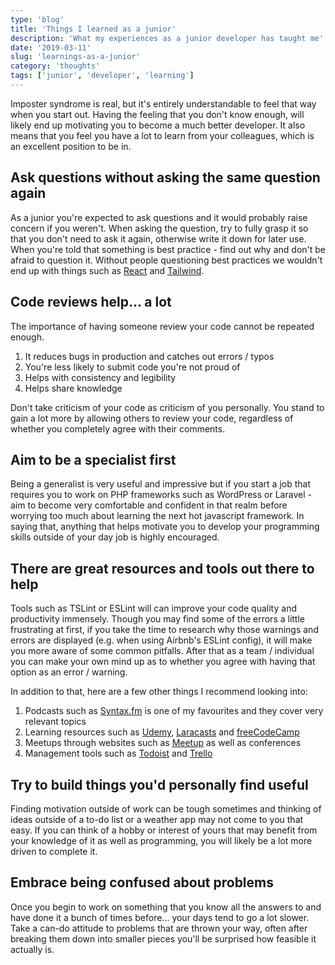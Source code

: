 ```yaml
---
type: 'blog'
title: 'Things I learned as a junior'
description: 'What my experiences as a junior developer has taught me'
date: '2019-03-11'
slug: 'learnings-as-a-junior'
category: 'thoughts'
tags: ['junior', 'developer', 'learning']
---
```


Imposter syndrome is real, but it's entirely understandable to feel that way when you start out. Having the feeling
that you don't know enough, will likely end up motivating you to become a much better developer.
It also means that you feel you have a lot to learn from your colleagues, which is an excellent
position to be in.

## Ask questions without asking the same question again

As a junior you're expected to ask questions and it would probably raise concern if you weren't.
When asking the question, try to fully grasp it so that you don't need to ask it again, otherwise write it
down for later use. When you're told that something is best practice - find out why and don't be afraid to
question it. Without people questioning best practices we wouldn't end up with things such as [React](https://reactjs.org)
and [Tailwind](https://tailwindcss.com/docs/what-is-tailwind).

## Code reviews help... a lot

The importance of having someone review your code cannot be repeated enough.

1. It reduces bugs in production and catches out errors / typos
2. You're less likely to submit code you're not proud of
3. Helps with consistency and legibility
4. Helps share knowledge

Don't take criticism of your code as criticism of you personally. You stand to gain a lot more by
allowing others to review your code, regardless of whether you completely agree with their comments.

## Aim to be a specialist first

Being a generalist is very useful and impressive but if you start a job that requires you
to work on PHP frameworks such as WordPress or Laravel - aim to become very comfortable
and confident in that realm before worrying too much about learning the next hot javascript framework.
In saying that, anything that helps motivate you to develop your programming skills outside of your day job
is highly encouraged.

## There are great resources and tools out there to help

Tools such as TSLint or ESLint will can improve your code quality and productivity immensely. Though you may
find some of the errors a little frustrating at first, if you take the time to research why those
warnings and errors are displayed (e.g. when using Airbnb's ESLint config), it will make you more aware
of some common pitfalls. After that as a team / individual you can make your own mind up as to whether you agree with having that option as an error / warning.

In addition to that, here are a few other things I recommend looking into:

1. Podcasts such as [Syntax.fm](https://syntax.fm/) is one of my favourites and they cover very relevant topics
2. Learning resources such as [Udemy](https://udemy.com), [Laracasts](https://laracasts.com) and [freeCodeCamp](https://www.freecodecamp.org/)
3. Meetups through websites such as [Meetup](https://www.meetup.com) as well as conferences
4. Management tools such as [Todoist](https://todoist.com) and [Trello](https://trello.com)

## Try to build things you'd personally find useful

Finding motivation outside of work can be tough sometimes and thinking of ideas outside of
a to-do list or a weather app may not come to you that easy. If you can think of a
hobby or interest of yours that may benefit from your knowledge of it as well as programming,
you will likely be a lot more driven to complete it.

## Embrace being confused about problems

Once you begin to work on something that you know all the answers to and have done it a bunch of
times before... your days tend to go a lot slower. Take a can-do attitude to problems that are
thrown your way, often after breaking them down into smaller pieces you'll be surprised how
feasible it actually is.
